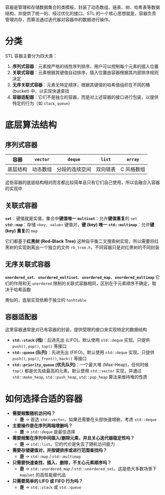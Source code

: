 容器是管理和存储数据集合的类模板，封装了动态数组、链表、树、哈希表等数据结构，并提供了统一的、经过优化的接口。STL 的一个核心思想就是，容器负责管理内存，而算法通过迭代器对容器中的数据进行操作。

# 分类
STL 容器主要分为四大类：
1. **序列式容器**：元素按严格的线性序列排序，用户可以控制每个元素的插入位置
2. **关联式容器**：元素根据其键值自动排序，插入位置由容器根据其内部排序规则决定
3. **无序关联式容器**：元素无特定顺序，根据其键值的哈希值组织在不同的桶 (bucket) 中，以实现快速查找
4. **容器适配器**：它们不是独立的容器，而是对上述容器的接口进行包装，以提供特定的行为（如 `stack`, `queue`）

# 底层算法结构
## 序列式容器

| 容器   | `vector` | `deque` | `list` | `array` |
| ---- | :------: | :-----: | :----: | :-----: |
| 底层结构 |   动态数组   | 分段的连续空间 |  双向链表  | C 风格数组  |
这些容器的底层结构相对而言都比较简单且只有它们自己使用，所以会融合入容器的实现中

## 关联式容器
**`set`**：键值就是实值，集合中**键值唯一**
**`multiset`**：允许**键值重复**的 `set`
**`std::map`**：存储 `<key, value>` 键值对，**键 (key) 唯一**
**`std::multimap`**：允许**键 (key) 重复**的 `map`

它们都基于**红黑树 (Red-Black Tree)** 这种自平衡二叉搜索树实现，所以需要将红黑树的实现剥离出一个独立的文件 `rb_tree.h`，不同容器只是对红黑树的不同封装

## 无序关联式容器
**`unordered_set`**、**`unordered_multiset`**、**`unordered_map`**、**`unordered_multimap`** 它们的作用和无 `unordered` 限制的关联式容器相同，区别在于元素顺序不确定，取决于哈希函数

类似的，底层实现依赖于独立的 `hashtable`

## 容器适配器
这里容器通常是对已有容器的封装，提供受限的接口来实现特定的数据结构
- **`std::stack` (栈)**：后进先出 (LIFO)。默认使用 `std::deque` 实现。只提供 `push()`, `pop()`, `top()` 等接口
- **`std::queue` (队列)**：先进先出 (FIFO)。默认使用 `std::deque` 实现。只提供 `push()`, `pop()`, `front()`, `back()` 等接口
- **`std::priority_queue` (优先队列)**：一个最大堆 (Max-Heap)，任何时候 `top()` 都是优先级最高的元素。默认使用 `std::vector` 实现，并通过 `std::make_heap`, `std::push_heap`, `std::pop_heap` 算法来维持堆的性质

# 如何选择合适的容器
- **需要频繁随机访问吗？**
    - **是** -> 首选 `std::vector`。如果还需要在头部快速增删，考虑 `std::deque`
- **主要操作是在序列两端增删吗？**
    - **是** -> `std::deque` 是最佳选择
- **需要频繁在序列中间插入/删除元素，并且关心迭代器稳定性吗？**
    - **是** -> `std::list`。它的代价是失去了随机访问能力
- **需要存储键值对，并按键排序或进行范围查找吗？**
    - **是** -> `std::map` / `std::multimap`
- **只需要快速查找、插入、删除，不关心元素顺序吗？**
    - **是** -> `std::unordered_map` / `std::unordered_set`。这是绝大多数场景下 `map`/`set` 的高性能替代品
- **只需要简单的 LIFO 或 FIFO 行为吗？**
    - **是** -> `std::stack` 或 `std::queue`
